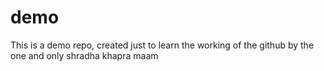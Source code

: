 # demo
This is a demo repo, created just to learn the working of the github by the one and only shradha khapra maam
